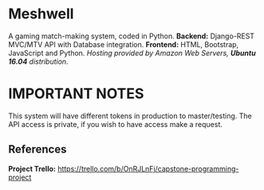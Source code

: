 # Meshwell
A gaming match-making system, coded in Python.
**Backend:** Django-REST MVC/MTV API with Database integration.
**Frontend:** HTML, Bootstrap, JavaScript and Python.
*Hosting provided by Amazon Web Servers, **Ubuntu 16.04** distribution.*

# IMPORTANT NOTES
This system will have different tokens in production to master/testing. 
The API access is private, if you wish to have access make a request.

## References
**Project Trello:** https://trello.com/b/OnRJLnFj/capstone-programming-project
